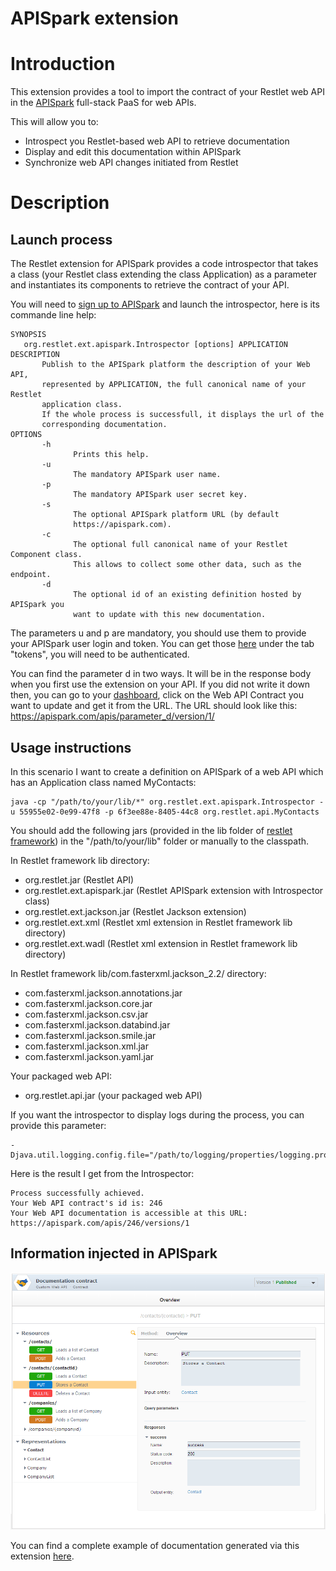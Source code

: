 APISpark extension
==============

Introduction
============

This extension provides a tool to import the contract of your Restlet web API in 
the [APISpark](https://apispark.com/) full-stack PaaS for web APIs.

This will allow you to: 
 - Introspect you Restlet-based web API to retrieve documentation
 - Display and edit this documentation within APISpark
 - Synchronize web API changes initiated from Restlet


Description
===========

Launch process
--------------

The Restlet extension for APISpark provides a code introspector that takes 
a class (your Restlet class extending the class Application) as a parameter 
and instantiates its components to retrieve the contract of your API.

You will need to [sign up to APISpark](https://apispark.com/signin) and 
launch the introspector, here is its commande line help: 

    SYNOPSIS
       org.restlet.ext.apispark.Introspector [options] APPLICATION
    DESCRIPTION
           Publish to the APISpark platform the description of your Web API,
           represented by APPLICATION, the full canonical name of your Restlet
           application class.
           If the whole process is successfull, it displays the url of the
           corresponding documentation.
    OPTIONS
           -h
                  Prints this help.
           -u
                  The mandatory APISpark user name.
           -p
                  The mandatory APISpark user secret key.
           -s
                  The optional APISpark platform URL (by default
                  https://apispark.com).
           -c
                  The optional full canonical name of your Restlet Component class.
                  This allows to collect some other data, such as the endpoint.
           -d
                  The optional id of an existing definition hosted by APISpark you
                  want to update with this new documentation.
    
The parameters u and p are mandatory, you should use them to provide your APISpark 
user login and token. You can get those [here](https://apispark.com/account/overview)
under the tab "tokens", you will need to be authenticated.

You can find the parameter d in two ways. It will be in the response body when you
first use the extension on your API. If you did not write it down then, you can 
go to your [dashboard](https://apispark.com/dashboard), click on the Web API Contract 
you want to update and get it from the URL. The URL should look like this: 
https://apispark.com/apis/parameter_d/version/1/

Usage instructions
------------------

In this scenario I want to create a definition on APISpark of a web API which has an 
Application class named MyContacts: 

    java -cp "/path/to/your/lib/*" org.restlet.ext.apispark.Introspector -u 55955e02-0e99-47f8 -p 6f3ee88e-8405-44c8 org.restlet.api.MyContacts

You should add the following jars (provided in the lib folder of 
[restlet framework](http://restlet.org/download/current#release=stable&edition=jse&distribution=zip 
"download restlet framework")) 
in the "/path/to/your/lib" folder or manually to the classpath.

In Restlet framework lib directory:
 - org.restlet.jar (Restlet API)
 - org.restlet.ext.apispark.jar (Restlet APISpark extension with Introspector class)
 - org.restlet.ext.jackson.jar (Restlet Jackson extension)
 - org.restlet.ext.xml (Restlet xml extension in Restlet framework lib directory)
 - org.restlet.ext.wadl (Restlet xml extension in Restlet framework lib directory)


In Restlet framework lib/com.fasterxml.jackson_2.2/ directory:
 - com.fasterxml.jackson.annotations.jar 
 - com.fasterxml.jackson.core.jar
 - com.fasterxml.jackson.csv.jar
 - com.fasterxml.jackson.databind.jar
 - com.fasterxml.jackson.smile.jar
 - com.fasterxml.jackson.xml.jar
 - com.fasterxml.jackson.yaml.jar

Your packaged web API:
 - org.restlet.api.jar (your packaged web API)

If you want the introspector to display logs during the process, you can provide this parameter: 

    -Djava.util.logging.config.file="/path/to/logging/properties/logging.properties"

Here is the result I get from the Introspector: 

    Process successfully achieved.
    Your Web API contract's id is: 246
    Your Web API documentation is accessible at this URL: https://apispark.com/apis/246/versions/1
    
<!-- TODO: update when the logs are complete

Plus this if I added the logs property:

    Contract org.restlet.api.WebApiTutorial@1c66812 added.
    Resource contacts/ added.
    Method GET added.
    Resource contacts/{email} added.
    Method GET added.
    Resource  added.
    Resource null has no methods.
    Protocol RIAP added.
    Protocol HTTP added.
    Protocol HTTPS added.
    Representation ContactRepresentation added.
    Property companies added.
    Property tab added.
    Property email added.
    Representation CompanyRepresentation[] added.
    Representation List added.
    Starting the internal HTTP client 
-->


Information injected in APISpark
--------------------------------

![](./injectedOverview.png)

You can find a complete example of documentation generated via this extension 
[here](https://apispark.com/apis/1255/versions/1/overview/). 
<!-- we should provide a valid cell here (I created cell 1255 by hand).-->
